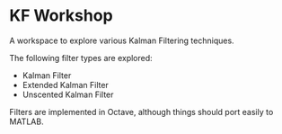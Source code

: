 # KF Workshop

A workspace to explore various Kalman Filtering techniques.

The following filter types are explored:
- Kalman Filter
- Extended Kalman Filter
- Unscented Kalman Filter

Filters are implemented in Octave, although things should port easily
to MATLAB.
